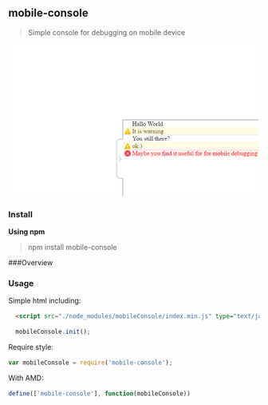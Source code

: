 ## mobile-console
>Simple console for debugging on mobile device

![mobile-console](screenshot.png)

### Install
**Using npm**
> npm install mobile-console

###Overview


### Usage

Simple html including:
```html
  <script src="./node_modules/mobileConsole/index.min.js" type="text/javascript"></script>
```
```js
  mobileConsole.init();
```

Require style:
```js
var mobileConsole = require('mobile-console');
```

With AMD:
```js
define(['mobile-console'], function(mobileConsole))
```